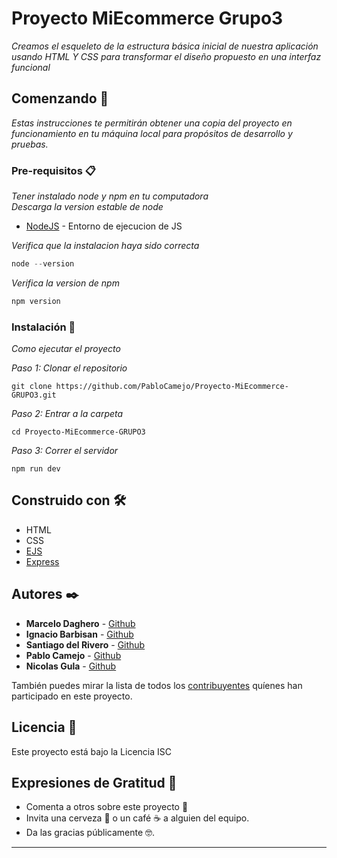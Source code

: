 #  Proyecto MiEcommerce Grupo3

_Creamos el esqueleto de la estructura básica inicial de nuestra aplicación usando HTML Y CSS para transformar el diseño propuesto en una interfaz funcional_

## Comenzando 🚀

_Estas instrucciones te permitirán obtener una copia del proyecto en funcionamiento en tu máquina local para propósitos de desarrollo y pruebas._

### Pre-requisitos 📋

_Tener instalado node y npm en tu computadora_  
_Descarga la version estable de node_  

* [NodeJS](https://nodejs.org/en/download/) - Entorno de ejecucion de JS

_Verifica que la instalacion haya sido correcta_

```javascript
node --version
```

_Verifica la version de npm_

```javascript
npm version
```

### Instalación 🔧

_Como ejecutar el proyecto_

_Paso 1: Clonar el repositorio_

```
git clone https://github.com/PabloCamejo/Proyecto-MiEcommerce-GRUPO3.git
```

_Paso 2: Entrar a la carpeta_

```
cd Proyecto-MiEcommerce-GRUPO3
```

_Paso 3: Correr el servidor_
```
npm run dev
```

## Construido con 🛠️

* HTML
* CSS
* [EJS](https://ejs.co/)
* [Express](https://expressjs.com/en/starter/installing.html)


## Autores ✒️


* **Marcelo Daghero** - [Github](https://github.com/mgdaghero)
* **Ignacio Barbisan** - [Github](https://github.com/NachoCencosud)
* **Santiago del Rivero** - [Github](https://github.com/sdelrivero-cenco)
* **Pablo Camejo** -  [Github](https://github.com/PabloCamejo)
* **Nicolas Gula** -  [Github](https://github.com/NicolasBonzini)

También puedes mirar la lista de todos los [contribuyentes](https://github.com/PabloCamejo/Proyecto-MiEcommerce-GRUPO3/graphs/contributors) quíenes han participado en este proyecto. 

## Licencia 📄

Este proyecto está bajo la Licencia ISC

## Expresiones de Gratitud 🎁

* Comenta a otros sobre este proyecto 📢
* Invita una cerveza 🍺 o un café ☕ a alguien del equipo. 
* Da las gracias públicamente 🤓.

---